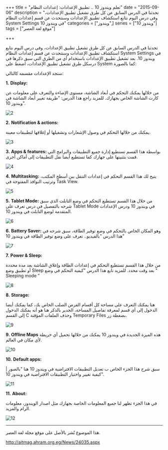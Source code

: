 +++
title = "تعلم ويندوز 10 .. تطبيق الإعدادات: إعدادات النظام"
date = "2015-09-06"
description = "تحدثنا في الدرس السابق عن كل طرق تشغيل تطبيق الإعدادات، وفى درس اليوم نتابع استكشاف تطبيق الإعدادات وسنتحدث عن قسم إعدادات النظام System Settings في ويندوز 10"
categories = ["ويندوز",]
series = ["ويندوز 10"]
tags = ["موقع لغة العصر"]

+++

تحدثنا في الدرس السابق عن كل طرق تشغيل تطبيق الإعدادات، وفى درس اليوم نتابع استكشاف تطبيق الإعدادات وسنتحدث عن قسم إعدادات النظام System Settings في ويندوز 10.
بعد تشغيل تطبيق الإعدادات باستخدام أي من الطرق التي سبق ذكرها في درسكل طرق تشغيل تطبيق الإعدادات، اضغط على System كما بالصورة:

ستجد الإعدادات مقسمه كالتالي:

**1.** **Display:**

من خلالها يمكنك التحكم في أبعاد الشاشة، مستوى الإضاءة والتعرف على معلومات عن كارت الشاشة الخاص بجهازك.
للمزيد راجع هذا الدرس: "طريقة تغيير أبعاد الشاشة في ويندوز 10".

![2](images/2015-635771399632798672-279.jpg)

**2.** **Notification & actions:**

يمكنك من خلالها التحكم في وصول الإشعارات وتشغيلها أو إغلاقها لتطبيقات معينة.

![3](images/2015-635771399789204922-920.jpg)

**3.** **Apps & features:**
بواسطة هذا القسم تستطيع إدارة جميع التطبيقات والبرامج التي قمت بتثبيتها على جهازك كما تستطيع أيضا نقل التطبيقات إلى أماكن أخرى.

![4](images/2015-635771400592798672-279.jpg)

**4.** **Multitasking:**
يتيح لك هذا القسم التحكم في إعدادات التنقل بين أسطح المكتب، وترتيب النوافذ المفتوحة في Task View.

![5](images/2015-635771408870454922-45.jpg)

**5.** **Tablet Mode:**
من خلال هذا القسم تستطيع التحكم في وضع التابلت الذي سبق شرحه بالتفصيل في درس تعرف على Tablet Mode في ويندوز 10 ودرس الإعدادات المتقدمة لوضع التابلت في ويندوز 10.

![6](images/2015-635771409405298672-529.jpg)

**6.** **Battery Saver:**
وهو المكان الخاص بالتحكم في وضع توفير الطاقة، سبق شرحه في هذا الدرس
"بالفيديو.. تعرف على وضع توفير الطاقة في ويندوز 10"

![7](images/2015-635771409569048672-904.jpg)

**7.** **Power & Sleep:**

من خلال هذا القسم تستطيع التحكم في إعدادات الطاقة وإغلاق الشاشة بعد مدة محددة أو تطبيق وضع Sleep بعد وقت محدد.
للمزيد تابع هذا الدرس "كيفية التحكم في وضع " Sleeping mode "

![8](images/2015-635771409742954922-295.jpg)

**8.** **Storage:**

هنا يمكنك التعرف على مساحة كل أقسام القرص الصلب الخاص بك، كما يمكنك أيضا الدخول إلى أي قسم لمعرفة تفاصيل المساحة، الجدير بالذكر هنا هو أنه يمكنك الدخول إلى القسم C وحذف الملفات المؤقتة Temporary Files بضغطة زر.

![9](images/2015-635771410083579922-357.jpg)

**9.** **Offline Maps**
هذه الميزة الجديدة في ويندوز 10 يمكنك من خلالها تحميل أي خريطة لأي مكان في العالم.

![10](images/2015-635771410387017422-701.jpg)

**10.** **Default apps:**

سبق شرح هذا الجزء الخاص ب تعديل التطبيقات الافتراضية في ويندوز 10 هنا "بالصور | كيفية تغيير واختيار التطبيقات الافتراضية في ويندوز 10".

![11](images/2015-635771410552798672-279.jpg)

**11.** **About:**

في هذا الجزء تظهر لنا جميع المعلومات الخاصة بجهازك مثل اصدار الويندوز، معلومات الرام والمزيد.

![12](images/2015-635771410687642422-764.jpg)

---

هذا الموضوع نٌشر باﻷصل على موقع مجلة لغة العصر.

http://aitmag.ahram.org.eg/News/24035.aspx
